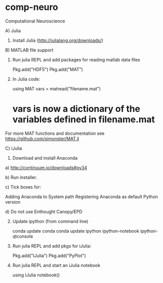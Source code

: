 # comp-neuro
Computational Neuroscience


A) Julia

1) Install Julia (http://julialang.org/downloads/)

B) MATLAB file support

1) Run julia REPL and add packages for reading matlab data files

    Pkg.add("HDF5")
    Pkg.add("MAT")

2) In Julia code:

    using MAT
    vars = matread("filename.mat")
    # vars is now a dictionary of the variables defined in filename.mat

For more MAT functions and documentation see
https://github.com/simonster/MAT.jl

C) iJulia

1) Download and install Anaconda

 a) http://continuum.io/downloads#py34

 b) Run installer. 

 c) Tick boxes for: 

 Adding Anaconda to System path
 Registering Anaconda as default Python version  

 d) Do not use Enthought Canopy/EPD

2) Update ipython (from command line)

    conda update conda
    conda update ipython ipython-notebook ipython-qtconsole

3) Run julia REPL and add pkgs for iJulia:

    Pkg.add("IJulia")
    Pkg.add("PyPlot")

4) Run julia REPL and start an iJulia notebook

    using IJulia
    notebook()
